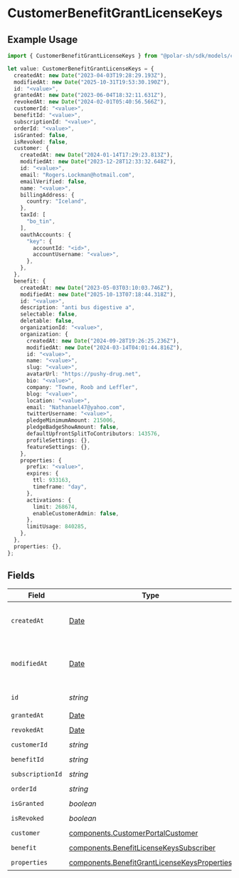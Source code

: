 # CustomerBenefitGrantLicenseKeys

## Example Usage

```typescript
import { CustomerBenefitGrantLicenseKeys } from "@polar-sh/sdk/models/components";

let value: CustomerBenefitGrantLicenseKeys = {
  createdAt: new Date("2023-04-03T19:28:29.193Z"),
  modifiedAt: new Date("2025-10-31T19:53:30.190Z"),
  id: "<value>",
  grantedAt: new Date("2023-06-04T18:32:11.631Z"),
  revokedAt: new Date("2024-02-01T05:40:56.566Z"),
  customerId: "<value>",
  benefitId: "<value>",
  subscriptionId: "<value>",
  orderId: "<value>",
  isGranted: false,
  isRevoked: false,
  customer: {
    createdAt: new Date("2024-01-14T17:29:23.813Z"),
    modifiedAt: new Date("2023-12-28T12:33:32.648Z"),
    id: "<value>",
    email: "Rogers.Lockman@hotmail.com",
    emailVerified: false,
    name: "<value>",
    billingAddress: {
      country: "Iceland",
    },
    taxId: [
      "bo_tin",
    ],
    oauthAccounts: {
      "key": {
        accountId: "<id>",
        accountUsername: "<value>",
      },
    },
  },
  benefit: {
    createdAt: new Date("2023-05-03T03:10:03.746Z"),
    modifiedAt: new Date("2025-10-13T07:18:44.318Z"),
    id: "<value>",
    description: "anti bus digestive a",
    selectable: false,
    deletable: false,
    organizationId: "<value>",
    organization: {
      createdAt: new Date("2024-09-28T19:26:25.236Z"),
      modifiedAt: new Date("2024-03-14T04:01:44.816Z"),
      id: "<value>",
      name: "<value>",
      slug: "<value>",
      avatarUrl: "https://pushy-drug.net",
      bio: "<value>",
      company: "Towne, Roob and Leffler",
      blog: "<value>",
      location: "<value>",
      email: "Nathanael47@yahoo.com",
      twitterUsername: "<value>",
      pledgeMinimumAmount: 215006,
      pledgeBadgeShowAmount: false,
      defaultUpfrontSplitToContributors: 143576,
      profileSettings: {},
      featureSettings: {},
    },
    properties: {
      prefix: "<value>",
      expires: {
        ttl: 933163,
        timeframe: "day",
      },
      activations: {
        limit: 268674,
        enableCustomerAdmin: false,
      },
      limitUsage: 840285,
    },
  },
  properties: {},
};
```

## Fields

| Field                                                                                                        | Type                                                                                                         | Required                                                                                                     | Description                                                                                                  |
| ------------------------------------------------------------------------------------------------------------ | ------------------------------------------------------------------------------------------------------------ | ------------------------------------------------------------------------------------------------------------ | ------------------------------------------------------------------------------------------------------------ |
| `createdAt`                                                                                                  | [Date](https://developer.mozilla.org/en-US/docs/Web/JavaScript/Reference/Global_Objects/Date)                | :heavy_check_mark:                                                                                           | Creation timestamp of the object.                                                                            |
| `modifiedAt`                                                                                                 | [Date](https://developer.mozilla.org/en-US/docs/Web/JavaScript/Reference/Global_Objects/Date)                | :heavy_check_mark:                                                                                           | Last modification timestamp of the object.                                                                   |
| `id`                                                                                                         | *string*                                                                                                     | :heavy_check_mark:                                                                                           | The ID of the object.                                                                                        |
| `grantedAt`                                                                                                  | [Date](https://developer.mozilla.org/en-US/docs/Web/JavaScript/Reference/Global_Objects/Date)                | :heavy_check_mark:                                                                                           | N/A                                                                                                          |
| `revokedAt`                                                                                                  | [Date](https://developer.mozilla.org/en-US/docs/Web/JavaScript/Reference/Global_Objects/Date)                | :heavy_check_mark:                                                                                           | N/A                                                                                                          |
| `customerId`                                                                                                 | *string*                                                                                                     | :heavy_check_mark:                                                                                           | N/A                                                                                                          |
| `benefitId`                                                                                                  | *string*                                                                                                     | :heavy_check_mark:                                                                                           | N/A                                                                                                          |
| `subscriptionId`                                                                                             | *string*                                                                                                     | :heavy_check_mark:                                                                                           | N/A                                                                                                          |
| `orderId`                                                                                                    | *string*                                                                                                     | :heavy_check_mark:                                                                                           | N/A                                                                                                          |
| `isGranted`                                                                                                  | *boolean*                                                                                                    | :heavy_check_mark:                                                                                           | N/A                                                                                                          |
| `isRevoked`                                                                                                  | *boolean*                                                                                                    | :heavy_check_mark:                                                                                           | N/A                                                                                                          |
| `customer`                                                                                                   | [components.CustomerPortalCustomer](../../models/components/customerportalcustomer.md)                       | :heavy_check_mark:                                                                                           | N/A                                                                                                          |
| `benefit`                                                                                                    | [components.BenefitLicenseKeysSubscriber](../../models/components/benefitlicensekeyssubscriber.md)           | :heavy_check_mark:                                                                                           | N/A                                                                                                          |
| `properties`                                                                                                 | [components.BenefitGrantLicenseKeysProperties](../../models/components/benefitgrantlicensekeysproperties.md) | :heavy_check_mark:                                                                                           | N/A                                                                                                          |